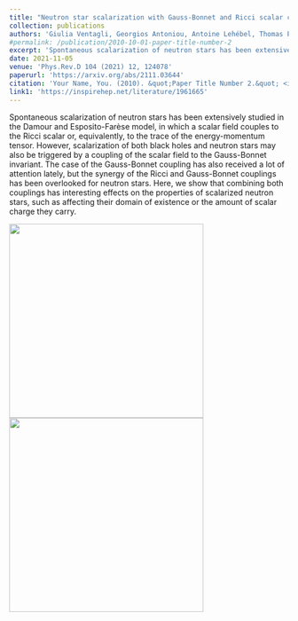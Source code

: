 ```yaml
---
title: "Neutron star scalarization with Gauss-Bonnet and Ricci scalar couplings"
collection: publications
authors: 'Giulia Ventagli, Georgios Antoniou, Antoine Lehébel, Thomas P. Sotiriou'
#permalink: /publication/2010-10-01-paper-title-number-2
excerpt: 'Spontaneous scalarization of neutron stars has been extensively studied in the Damour and Esposito-Farèse model, in which a scalar field couples to the Ricci scalar or, equivalently, to the trace of the energy-momentum tensor. However, scalarization of both black holes and neutron stars may also be triggered by a coupling of the scalar field...'
date: 2021-11-05
venue: 'Phys.Rev.D 104 (2021) 12, 124078'
paperurl: 'https://arxiv.org/abs/2111.03644'
citation: 'Your Name, You. (2010). &quot;Paper Title Number 2.&quot; <i>Journal 1</i>. 1(2).'
link1: 'https://inspirehep.net/literature/1961665'
---
```


Spontaneous scalarization of neutron stars has been extensively studied in the Damour and Esposito-Farèse model, in which a scalar field couples to the Ricci scalar or, equivalently, to the trace of the energy-momentum tensor. However, scalarization of both black holes and neutron stars may also be triggered by a coupling of the scalar field to the Gauss-Bonnet invariant. The case of the Gauss-Bonnet coupling has also received a lot of attention lately, but the synergy of the Ricci and Gauss-Bonnet couplings has been overlooked for neutron stars. Here, we show that combining both couplings has interesting effects on the properties of scalarized neutron stars, such as affecting their domain of existence or the amount of scalar charge they carry.

<img src="https://inspirehep.net/files/9707fb82058ee98e038e6b170de50d07" width="350">     <img src="https://inspirehep.net/files/14f4bedf8a1ee6fbd2db062f8c06d292" width="350">



<!-- [Download paper here](http://academicpages.github.io/files/paper2.pdf) -->

